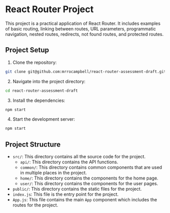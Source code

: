 # React Router Project

This project is a practical application of React Router. It includes examples of basic routing, linking between routes, URL parameters, programmatic navigation, nested routes, redirects, not found routes, and protected routes.

## Project Setup

1. Clone the repository:
```sh
git clone git@github.com:mrrocampbell/react-router-assessment-draft.git
```
2. Navigate into the project directory: 
```sh
cd react-router-assessment-draft
```
3. Install the dependencies:
```sh
npm start
```
4. Start the development server:
```sh
npm start
```

## Project Structure

- `src/`: This directory contains all the source code for the project.
  - `api/`: This directory contains the API functions.
  - `common/`: This directory contains common components that are used in multiple places in the project.
  - `home/`: This directory contains the components for the home page.
  - `user/`: This directory contains the components for the user pages.
- `public/`: This directory contains the static files for the project.
- `index.js`: This file is the entry point for the project.
- `App.js`: This file contains the main `App` component which includes the routes for the project.